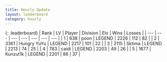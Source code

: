 ```yaml
---
title: Hourly Update
layout: leaderboard
category: hourly
---
```


{: .leaderboard}
| Rank | LV | Player | Division | Elo | Wins | Losses |
| --- | --- | --- | --- | --- | --- | --- |
| <span data-change="0">1</span> | 638 | <span title="ID: 540690">poon</span> | LEGEND | <span data-change="0">2226</span> | <span data-change="0">112</span> | <span data-change="0">82</span> |
| <span data-change="2">2</span> | 3361 | <span title="ID: 164871">Hungry YuYu</span> | LEGEND | <span data-change="15">2217</span> | <span data-change="4">101</span> | <span data-change="0">22</span> |
| <span data-change="-1">3</span> | 2115 | <span title="ID: 353063">Sktima</span> | LEGEND | <span data-change="0">2213</span> | <span data-change="0">74</span> | <span data-change="0">25</span> |
| <span data-change="-1">4</span> | 783 | <span title="ID: 517164">caidi</span> | LEGEND | <span data-change="0">2203</span> | <span data-change="0">49</span> | <span data-change="0">26</span> |
| <span data-change="0">5</span> | 1677 | <span title="ID: 392407">Kunzut1k</span> | LEGEND | <span data-change="0">2201</span> | <span data-change="0">86</span> | <span data-change="0">37</span> |